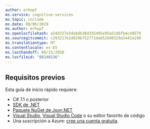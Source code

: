 ```yaml
---
author: erhopf
ms.service: cognitive-services
ms.topic: include
ms.date: 08/06/2019
ms.author: erhopf
ms.openlocfilehash: a24d327e5de6db38d335405e95a51dbfb4c49579
ms.sourcegitcommit: c293217e2d829b752771dab52b96529a5442a190
ms.translationtype: HT
ms.contentlocale: es-ES
ms.lasthandoff: 08/15/2020
ms.locfileid: "88246536"
---
```

## <a name="prerequisites"></a>Requisitos previos

Esta guía de inicio rápido requiere:

* C# 7.1 o posterior
* [SDK de .NET](https://www.microsoft.com/net/learn/dotnet/hello-world-tutorial)
* [Paquete NuGet de Json.NET](https://www.nuget.org/packages/Newtonsoft.Json/)
* [Visual Studio](https://visualstudio.microsoft.com/downloads/), [Visual Studio Code](https://code.visualstudio.com/download) o su editor favorito de código
* Una suscripción a Azure: [cree una cuenta gratuita](https://azure.microsoft.com/free/cognitive-services).
